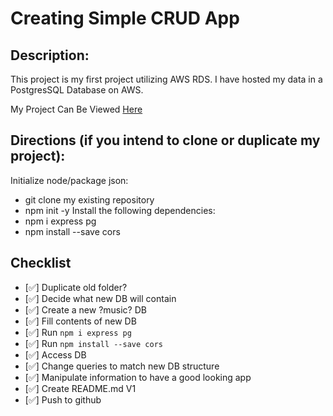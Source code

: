# Creating Simple CRUD App
## Description: 
This project is my first project utilizing AWS RDS. I have hosted my data in a PostgresSQL Database on AWS.

My Project Can Be Viewed [Here](https://gfran23.github.io/music-API/)

## Directions (if you intend to clone or duplicate my project):
Initialize node/package json:
* git clone my existing repository
* npm init -y
Install the following dependencies:
* npm i express pg
* npm install --save cors

## Checklist
* [✅] Duplicate old folder?
* [✅] Decide what new DB will contain
* [✅] Create a new ?music? DB
* [✅] Fill contents of new DB
* [✅] Run <code>npm i express pg</code>
* [✅] Run <code>npm install --save cors</code>
* [✅] Access DB
* [✅] Change queries to match new DB structure
* [✅] Manipulate information to have a good looking app
* [✅] Create README.md V1
* [✅] Push to github


<!-- CREATE TABLE artist (     //Create a table
    id serial PRIMARY KEY,
    Name VARCHAR(100) NOT NULL,
    Genre VARCHAR(100) NOT NULL,
    Gender VARCHAR(10) NOT NULL,
    Origin VARCHAR(20) NOT NULL,
    Albums VARCHAR(255) NOT NULL
); -->

<!-- INSERT INTO artist(Name, Genre, Gender, Origin, Albums)  //Add values to Table
VALUES('Jhene Aiko', 'R&B', 'Female', 'USA', '3'); -->
